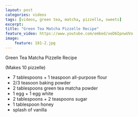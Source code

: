 ```yaml
---
layout: post
categories: videos
tags: [videos, green tea, matcha, pizzelle, sweets]
excerpt: 
title: "Green Tea Matcha Pizzelle Recipe"
feature_video: https://www.youtube.com/embed/xeD6IpnwUVo
image:
    feature: 181-2.jpg
---
```


Green Tea Matcha Pizzelle Recipe

(Makes 10 pizzelle)

- 7 tablespoons + 1 teaspoon all-purpose flour
- 2/3 teasoon baking powder
- 2 tablespoons green tea matcha  powder
- 1 egg + 1 egg white
- 2 tablespoons + 2 teaspoons sugar
- 1 tablespoon honey
- splash of vanilla
